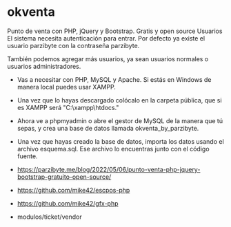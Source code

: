 # okventa
 Punto de venta con PHP, jQuery y Bootstrap. Gratis y open source
Usuarios
El sistema necesita autenticación para entrar. Por defecto ya existe el usuario parzibyte con la contraseña parzibyte.

También podemos agregar más usuarios, ya sean usuarios normales o usuarios administradores.

- Vas a necesitar con PHP, MySQL y Apache. Si estás en Windows de manera local puedes usar XAMPP.

- Una vez que lo hayas descargado colócalo en la carpeta pública, que si es XAMPP será "C:\xampp\htdocs\."

- Ahora ve a phpmyadmin o abre el gestor de MySQL de la manera que tú sepas, y crea una base de datos llamada okventa_by_parzibyte.

- Una vez que hayas creado la base de datos, importa los datos usando el archivo esquema.sql. Ese archivo lo encuentras junto con el código fuente.

- https://parzibyte.me/blog/2022/05/06/punto-venta-php-jquery-bootstrap-gratuito-open-source/
- https://github.com/mike42/escpos-php
- https://github.com/mike42/gfx-php
- modulos/ticket/vendor